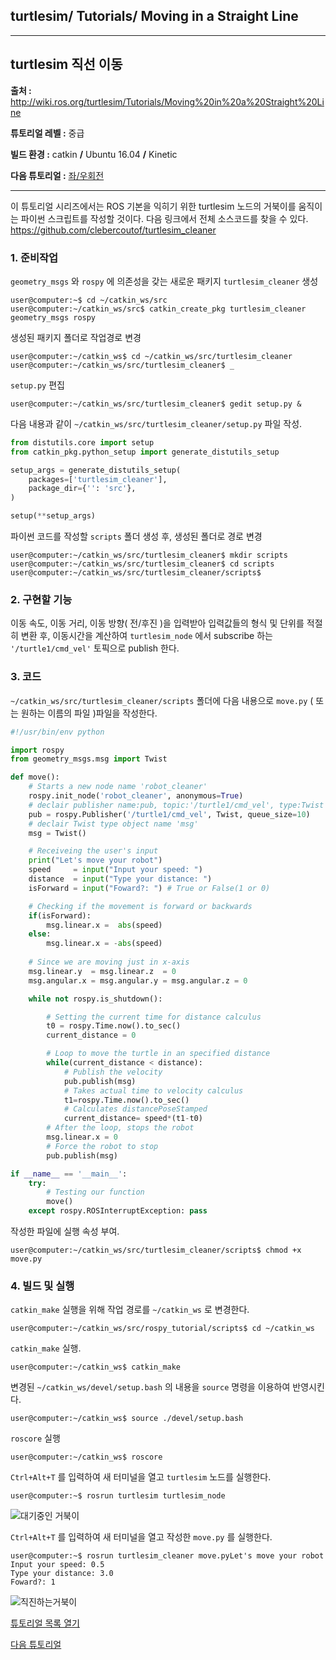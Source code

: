 ## turtlesim/ Tutorials/ Moving in a Straight Line



---

## turtlesim 직선 이동

**출처 :**  <http://wiki.ros.org/turtlesim/Tutorials/Moving%20in%20a%20Straight%20Line>

**튜토리얼 레벨 :**  중급

**빌드 환경 :**  catkin **/** Ubuntu 16.04 **/** Kinetic

**다음 튜토리얼 :** [좌/우회전](./mv_tutle_2_RotateLeftRight.md)

---

이 튜토리얼 시리즈에서는 ROS 기본을 익히기 위한 turtlesim 노드의 거북이를 움직이는 파이썬 스크립트를 작성할 것이다. 다음 링크에서 전체 소스코드를 찾을 수 있다. <https://github.com/clebercoutof/turtlesim_cleaner>



### 1. 준비작업

`geometry_msgs` 와  `rospy` 에 의존성을 갖는 새로운 패키지 `turtlesim_cleaner` 생성

```
user@computer:~$ cd ~/catkin_ws/src
user@computer:~/catkin_ws/src$ catkin_create_pkg turtlesim_cleaner geometry_msgs rospy
```

생성된 패키지 폴더로 작업경로 변경

```
user@computer:~/catkin_ws$ cd ~/catkin_ws/src/turtlesim_cleaner
user@computer:~/catkin_ws/src/turtlesim_cleaner$ _
```

`setup.py` 편집

```
user@computer:~/catkin_ws/src/turtlesim_cleaner$ gedit setup.py &
```

다음 내용과 같이 `~/catkin_ws/src/turtlesim_cleaner/setup.py` 파일 작성.

```python
from distutils.core import setup
from catkin_pkg.python_setup import generate_distutils_setup

setup_args = generate_distutils_setup(
    packages=['turtlesim_cleaner'],
    package_dir={'': 'src'},
)

setup(**setup_args)
```

파이썬 코드를 작성할 `scripts` 폴더 생성 후, 생성된 폴더로 경로 변경

```
user@computer:~/catkin_ws/src/turtlesim_cleaner$ mkdir scripts
user@computer:~/catkin_ws/src/turtlesim_cleaner$ cd scripts
user@computer:~/catkin_ws/src/turtlesim_cleaner/scripts$ 
```



### 2. 구현할 기능

이동 속도, 이동 거리, 이동 방향( 전/후진 )을 입력받아 입력값들의 형식 및 단위를 적절히 변환 후, 이동시간을 계산하여  `turtlesim_node` 에서 subscribe 하는 `'/turtle1/cmd_vel'` 토픽으로 publish 한다.



### 3. 코드

`~/catkin_ws/src/turtlesim_cleaner/scripts` 폴더에 다음 내용으로  `move.py` ( 또는 원하는 이름의 파일 )파일을 작성한다.

```python
#!/usr/bin/env python

import rospy
from geometry_msgs.msg import Twist

def move():
    # Starts a new node name 'robot_cleaner'
    rospy.init_node('robot_cleaner', anonymous=True)
    # declair publisher name:pub, topic:'/turtle1/cmd_vel', type:Twist
    pub = rospy.Publisher('/turtle1/cmd_vel', Twist, queue_size=10)
    # declair Twist type object name 'msg'
    msg = Twist()

    # Receiveing the user's input
    print("Let's move your robot")
    speed     = input("Input your speed: ")
    distance  = input("Type your distance: ")
    isForward = input("Foward?: ") # True or False(1 or 0)

    # Checking if the movement is forward or backwards
    if(isForward):
        msg.linear.x =  abs(speed)
    else:
        msg.linear.x = -abs(speed)
        
    # Since we are moving just in x-axis
    msg.linear.y  = msg.linear.z  = 0
    msg.angular.x = msg.angular.y = msg.angular.z = 0

    while not rospy.is_shutdown():

        # Setting the current time for distance calculus
        t0 = rospy.Time.now().to_sec()
        current_distance = 0

        # Loop to move the turtle in an specified distance
        while(current_distance < distance):
            # Publish the velocity
            pub.publish(msg)
            # Takes actual time to velocity calculus
            t1=rospy.Time.now().to_sec()
            # Calculates distancePoseStamped
            current_distance= speed*(t1-t0)
        # After the loop, stops the robot
        msg.linear.x = 0
        # Force the robot to stop
        pub.publish(msg)

if __name__ == '__main__':
    try:
        # Testing our function
        move()
    except rospy.ROSInterruptException: pass
```

작성한 파일에 실행 속성 부여.

```
user@computer:~/catkin_ws/src/turtlesim_cleaner/scripts$ chmod +x move.py
```



### 4. 빌드 및 실행

`catkin_make` 실행을 위해 작업 경로를 `~/catkin_ws` 로 변경한다.

```
user@computer:~/catkin_ws/src/rospy_tutorial/scripts$ cd ~/catkin_ws
```

`catkin_make` 실행.

```
user@computer:~/catkin_ws$ catkin_make
```

변경된  `~/catkin_ws/devel/setup.bash` 의 내용을 `source` 명령을 이용하여 반영시킨다.

```
user@computer:~/catkin_ws$ source ./devel/setup.bash
```



`roscore` 실행

```
user@computer:~/catkin_ws$ roscore
```



`Ctrl+Alt+T` 를 입력하여 새 터미널을 열고 `turtlesim` 노드를 실행한다.

```
user@computer:~$ rosrun turtlesim turtlesim_node
```

![대기중인 거북이](../img/move_py_1.png)



`Ctrl+Alt+T` 를 입력하여 새 터미널을 열고 작성한  `move.py` 를 실행한다. 

```
user@computer:~$ rosrun turtlesim_cleaner move.pyLet's move your robot
Input your speed: 0.5
Type your distance: 3.0
Foward?: 1
```

![직진하는거북이](../img/move_py_2.png)



[튜토리얼 목록 열기](../README.md)

[다음 튜토리얼](./mv_tutle_2_RotateLeftRight.md)








